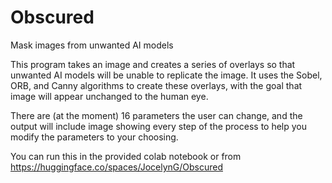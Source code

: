 # Obscured
Mask images from unwanted AI models


This program takes an image and creates a series of overlays so that unwanted AI models will be unable to replicate the image.
It uses the Sobel, ORB, and Canny algorithms to create these overlays, with the goal that image will appear unchanged to the human eye.

There are (at the moment) 16 parameters the user can change, and the output will include image showing every step of the process to help you modify the parameters to your choosing.

You can run this in the provided colab notebook or from https://huggingface.co/spaces/JocelynG/Obscured
